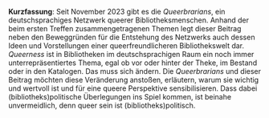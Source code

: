 **Kurzfassung**: Seit November 2023 gibt es die *Queerbrarians*, ein deutschsprachiges Netzwerk queerer Bibliotheksmenschen. Anhand der beim ersten Treffen zusammengetragenen Themen legt dieser Beitrag neben den Beweggründen für die Entstehung des Netzwerks auch dessen Ideen und Vorstellungen einer queerfreundlicheren Bibliothekswelt dar. *Queerness* ist in Bibliotheken im deutschsprachigen Raum ein noch immer unterrepräsentiertes Thema, egal ob vor oder hinter der Theke, im Bestand oder in den Katalogen. Das muss sich ändern. Die *Queerbrarians* und dieser Beitrag möchten diese Veränderung anstoßen, erläutern, warum sie wichtig und wertvoll ist und für eine queere Perspektive sensibilisieren. Dass dabei (bibliotheks)politische Überlegungen ins Spiel kommen, ist beinahe unvermeidlich, denn queer sein ist (bibliotheks)politisch.
